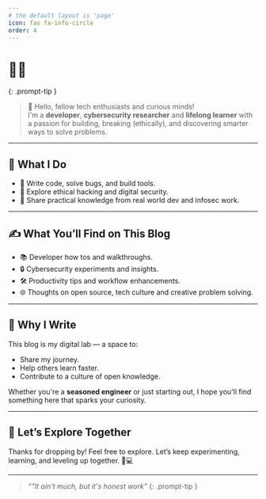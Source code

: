 ```yaml
---
# the default layout is 'page'
icon: fas fa-info-circle
order: 4
---
```


# 👨‍💻

{: .prompt-tip }

> 👋 Hello, fellow tech enthusiasts and curious minds!  
> I'm a **developer**, **cybersecurity researcher** and **lifelong learner** with a passion for building, breaking (ethically), and discovering smarter ways to solve problems.

---

## 🧠 What I Do

- 🔹 Write code, solve bugs, and build tools. 
- 🔹 Explore ethical hacking and digital security.
- 🔹 Share practical knowledge from real world dev and infosec work.

---

## ✍️ What You’ll Find on This Blog

- 📚 Developer how tos and walkthroughs.
- 🔒 Cybersecurity experiments and insights.
- 🛠 Productivity tips and workflow enhancements.
- 🌐 Thoughts on open source, tech culture and creative problem solving.

---

## 🤝 Why I Write

This blog is my digital lab — a space to:

- Share my journey.
- Help others learn faster.
- Contribute to a culture of open knowledge.

Whether you're a **seasoned engineer** or just starting out, I hope you'll find something here that sparks your curiosity.

---

## 🚀 Let’s Explore Together

Thanks for dropping by! Feel free to explore.
Let’s keep experimenting, learning, and leveling up together. 🧪💻

---

> _“"It ain't much, but it's honest work"_
{: .prompt-tip }
